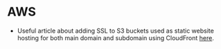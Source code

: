 # AWS

- Useful article about adding SSL to S3 buckets used as static website hosting for both main domain and subdomain using CloudFront [here](https://medium.com/@willmorgan/moving-a-static-website-to-aws-s3-cloudfront-with-https-1fdd95563106).
